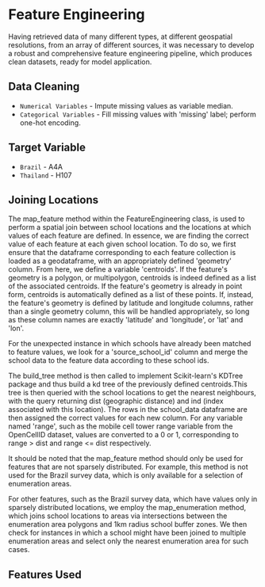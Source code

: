 # Feature Engineering

Having retrieved data of many different types, at different geospatial resolutions, from an array of different sources, it was necessary to develop a robust and comprehensive feature engineering pipeline, which produces clean datasets, ready for model application.

## Data Cleaning

* `Numerical Variables` - Impute missing values as variable median.
* `Categorical Variables` - Fill missing values with 'missing' label; perform one-hot encoding.

## Target Variable

* `Brazil` - A4A
* `Thailand` - H107

## Joining Locations

The map_feature method within the FeatureEngineering class, is used to perform a spatial join between school locations and the locations at which values of each feature are defined. In essence, we are finding the correct value of each feature at each given school location. To do so, we first ensure that the dataframe corresponding to each feature collection is loaded as a geodataframe, with an appropriately defined 'geometry' column. From here, we define a variable 'centroids'. If the feature's geometry is a polygon, or multipolygon, centroids is indeed defined as a list of the associated centroids. If the feature's geometry is already in point form, centroids is automatically defined as a list of these points. If, instead, the feature's geometry is defined by latitude and longitude columns, rather than a single geometry column, this will be handled appropriately, so long as these column names are exactly 'latitude' and 'longitude', or 'lat' and 'lon'.

For the unexpected instance in which schools have already been matched to feature values, we look for a 'source_school_id' column and merge the school data to the feature data according to these school ids. 

The build_tree method is then called to implement Scikit-learn's KDTree package and thus build a kd tree of the previously defined centroids.This tree is then queried with the school locations to get the nearest neighbours, with the query returning dist (geographic distance) and ind (index associated with this location). The rows in the school_data dataframe are then assigned the correct values for each new column. For any variable named 'range', such as the mobile cell tower range variable from the OpenCellID dataset, values are converted to a 0 or 1, corresponding to range > dist and range <= dist respectively. 

It should be noted that the map_feature method should only be used for features that are not sparsely distributed. For example, this method is not used for the Brazil survey data, which is only available for a selection of enumeration areas.

For other features, such as the Brazil survey data, which have values only in sparsely distributed locations, we employ the map_enumeration method, which joins school locations to areas via intersections between the enumeration area polygons and 1km radius school buffer zones. We then check for instances in which a school might have been joined to multiple enumeration areas and select only the nearest enumeration area for such cases.

## Features Used
